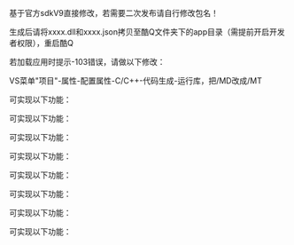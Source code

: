 基于官方sdkV9直接修改，若需要二次发布请自行修改包名！

生成后请将xxxx.dll和xxxx.json拷贝至酷Q文件夹下的app目录（需提前开启开发者权限），重启酷Q

若加载应用时提示-103错误，请做以下修改：

VS菜单"项目"-属性-配置属性-C/C++-代码生成-运行库，把/MD改成/MT

可实现以下功能：

可实现以下功能：

可实现以下功能：

可实现以下功能：

可实现以下功能：

可实现以下功能：

可实现以下功能：

可实现以下功能：

